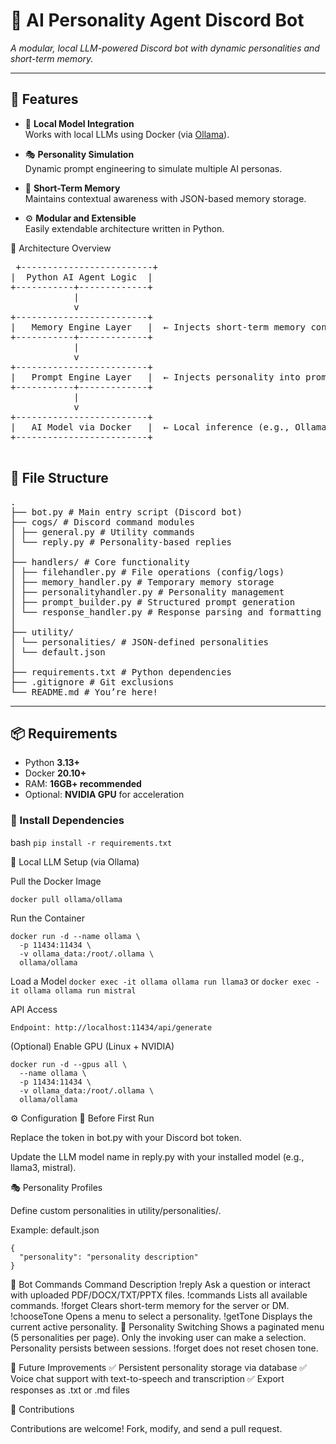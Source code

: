 # 🤖 AI Personality Agent Discord Bot

*A modular, local LLM-powered Discord bot with dynamic personalities and short-term memory.*

---

## 🚀 Features

- 🧠 **Local Model Integration**  
  Works with local LLMs using Docker (via [Ollama](https://ollama.com/)).

- 🎭 **Personality Simulation**  
  Dynamic prompt engineering to simulate multiple AI personas.

- 💾 **Short-Term Memory**  
  Maintains contextual awareness with JSON-based memory storage.

- ⚙️ **Modular and Extensible**  
  Easily extendable architecture written in Python.


🧱 Architecture Overview
<pre>
 +-------------------------+
|  Python AI Agent Logic  |
+-----------+-------------+
            |
            v
+-------------------------+
|   Memory Engine Layer   |  ← Injects short-term memory context
+-----------+-------------+
            |
            v
+-------------------------+
|   Prompt Engine Layer   |  ← Injects personality into prompt
+-----------+-------------+
            |
            v
+-------------------------+
|   AI Model via Docker   |  ← Local inference (e.g., Ollama)
+-------------------------+

</pre>

## 📁 File Structure
<pre>
.
├── bot.py # Main entry script (Discord bot)
├── cogs/ # Discord command modules
│ ├── general.py # Utility commands
│ └── reply.py # Personality-based replies
│
├── handlers/ # Core functionality
│ ├── filehandler.py # File operations (config/logs)
│ ├── memory_handler.py # Temporary memory storage
│ ├── personalityhandler.py # Personality management
│ ├── prompt_builder.py # Structured prompt generation
│ └── response_handler.py # Response parsing and formatting
│
├── utility/
│ └── personalities/ # JSON-defined personalities
│ └── default.json
│
├── requirements.txt # Python dependencies
├── .gitignore # Git exclusions
└── README.md # You’re here!
</pre>

---

## 📦 Requirements

- Python **3.13+**
- Docker **20.10+**
- RAM: **16GB+ recommended**
- Optional: **NVIDIA GPU** for acceleration

### 🔧 Install Dependencies

bash
```pip install -r requirements.txt```

🐳 Local LLM Setup (via Ollama)

Pull the Docker Image
```
docker pull ollama/ollama
```
Run the Container
```
docker run -d --name ollama \
  -p 11434:11434 \
  -v ollama_data:/root/.ollama \
  ollama/ollama
```
Load a Model
```docker exec -it ollama ollama run llama3```
or
```docker exec -it ollama ollama run mistral```

API Access

```Endpoint: http://localhost:11434/api/generate```

(Optional) Enable GPU (Linux + NVIDIA)
```
docker run -d --gpus all \
  --name ollama \
  -p 11434:11434 \
  -v ollama_data:/root/.ollama \
  ollama/ollama
```

⚙️ Configuration
🔑 Before First Run

  Replace the token in bot.py with your Discord bot token.

  Update the LLM model name in reply.py with your installed model (e.g., llama3, mistral).

🎭 Personality Profiles

Define custom personalities in utility/personalities/.

Example: default.json
```
{
  "personality": "personality description"
}
```
💬 Bot Commands
Command	Description
!reply <msg>	Ask a question or interact with uploaded PDF/DOCX/TXT/PPTX files.
!commands	Lists all available commands.
!forget	Clears short-term memory for the server or DM.
!chooseTone	Opens a menu to select a personality.
!getTone	Displays the current active personality.
🔄 Personality Switching
    Shows a paginated menu (5 personalities per page).
    Only the invoking user can make a selection.
    Personality persists between sessions.
    !forget does not reset chosen tone.

🔮 Future Improvements
    ✅ Persistent personality storage via database
    ✅ Voice chat support with text-to-speech and transcription
    ✅ Export responses as .txt or .md files

📣 Contributions

Contributions are welcome! Fork, modify, and send a pull request.

